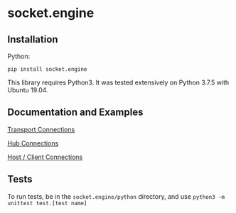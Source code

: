 # socket.engine

## Installation

Python:

```
pip install socket.engine
```

This library requires Python3. It was tested extensively on Python 3.7.5 with Ubuntu 19.04.

## Documentation and Examples

[Transport Connections](https://github.com/0xJeremy/socket.engine/blob/master/python/docs/Transport_Documentation.md)

[Hub Connections](https://github.com/0xJeremy/socket.engine/blob/master/python/docs/Hub_Documentation.md)

[Host / Client Connections](https://github.com/0xJeremy/socket.engine/blob/master/python/docs/HostClient_Documentation.md)

## Tests

To run tests, be in the `socket.engine/python` directory, and use `python3 -m unittest test.[test name]`
